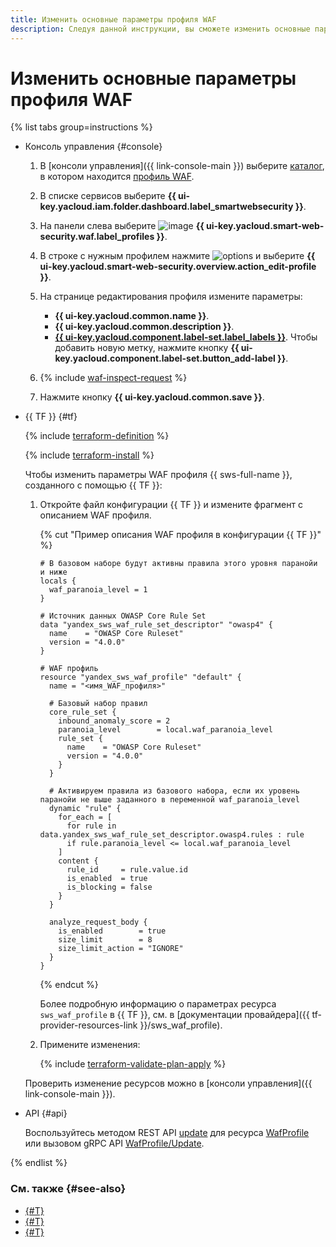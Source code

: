 ```yaml
---
title: Изменить основные параметры профиля WAF
description: Следуя данной инструкции, вы сможете изменить основные параметры профиля WAF.
---
```


# Изменить основные параметры профиля WAF

{% list tabs group=instructions %}

- Консоль управления {#console}

  1. В [консоли управления]({{ link-console-main }}) выберите [каталог](../../resource-manager/concepts/resources-hierarchy.md#folder), в котором находится [профиль WAF](../concepts/waf.md).
  1. В списке сервисов выберите **{{ ui-key.yacloud.iam.folder.dashboard.label_smartwebsecurity }}**.
  1. На панели слева выберите ![image](../../_assets/smartwebsecurity/waf.svg) **{{ ui-key.yacloud.smart-web-security.waf.label_profiles }}**.
  1. В строке с нужным профилем нажмите ![options](../../_assets/console-icons/ellipsis.svg) и выберите **{{ ui-key.yacloud.smart-web-security.overview.action_edit-profile }}**.
  1. На странице редактирования профиля измените параметры:
      * **{{ ui-key.yacloud.common.name }}**.
      * **{{ ui-key.yacloud.common.description }}**.
      * [**{{ ui-key.yacloud.component.label-set.label_labels }}**](../../resource-manager/concepts/labels.md). Чтобы добавить новую метку, нажмите кнопку **{{ ui-key.yacloud.component.label-set.button_add-label }}**.

  1. {% include [waf-inspect-request](../../_includes/smartwebsecurity/waf-inspect-request.md) %}

  1. Нажмите кнопку **{{ ui-key.yacloud.common.save }}**.

- {{ TF }} {#tf}

  {% include [terraform-definition](../../_tutorials/_tutorials_includes/terraform-definition.md) %}

  {% include [terraform-install](../../_includes/terraform-install.md) %}

  Чтобы изменить параметры WAF профиля {{ sws-full-name }}, созданного с помощью {{ TF }}:

  1. Откройте файл конфигурации {{ TF }} и измените фрагмент с описанием WAF профиля.

     {% cut "Пример описания WAF профиля в конфигурации {{ TF }}" %}

      ```hcl
      # В базовом наборе будут активны правила этого уровня паранойи и ниже
      locals {
        waf_paranoia_level = 1
      }

      # Источник данных OWASP Core Rule Set
      data "yandex_sws_waf_rule_set_descriptor" "owasp4" {
        name    = "OWASP Core Ruleset"
        version = "4.0.0"
      }

      # WAF профиль
      resource "yandex_sws_waf_profile" "default" {
        name = "<имя_WAF_профиля>"

        # Базовый набор правил
        core_rule_set {
          inbound_anomaly_score = 2
          paranoia_level        = local.waf_paranoia_level
          rule_set {
            name    = "OWASP Core Ruleset"
            version = "4.0.0"
          }
        }

        # Активируем правила из базового набора, если их уровень паранойи не выше заданного в переменной waf_paranoia_level
        dynamic "rule" {
          for_each = [
            for rule in data.yandex_sws_waf_rule_set_descriptor.owasp4.rules : rule
            if rule.paranoia_level <= local.waf_paranoia_level
          ]
          content {
            rule_id     = rule.value.id
            is_enabled  = true
            is_blocking = false
          }
        }

        analyze_request_body {
          is_enabled        = true
          size_limit        = 8
          size_limit_action = "IGNORE"
        }
      }
      ```

     {% endcut %}

      Более подробную информацию о параметрах ресурса `sws_waf_profile` в {{ TF }}, см. в [документации провайдера]({{ tf-provider-resources-link }}/sws_waf_profile).

  1. Примените изменения:

       {% include [terraform-validate-plan-apply](../../_tutorials/_tutorials_includes/terraform-validate-plan-apply.md) %}

  Проверить изменение ресурсов можно в [консоли управления]({{ link-console-main }}).

- API {#api}

  Воспользуйтесь методом REST API [update](../waf/api-ref/WafProfile/update.md) для ресурса [WafProfile](../waf/api-ref/WafProfile/) или вызовом gRPC API [WafProfile/Update](../waf/api-ref/grpc/WafProfile/update.md).

{% endlist %}

### См. также {#see-also}

* [{#T}](waf-profile-delete.md)
* [{#T}](rule-add.md)
* [{#T}](rule-update.md)
